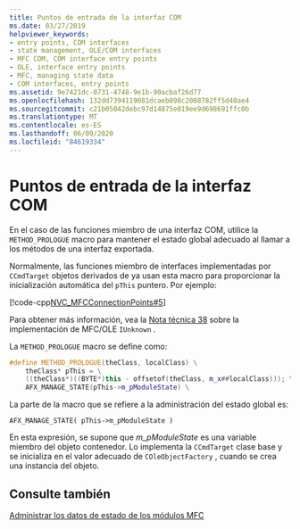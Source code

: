 ```yaml
---
title: Puntos de entrada de la interfaz COM
ms.date: 03/27/2019
helpviewer_keywords:
- entry points, COM interfaces
- state management, OLE/COM interfaces
- MFC COM, COM interface entry points
- OLE, interface entry points
- MFC, managing state data
- COM interfaces, entry points
ms.assetid: 9e7421dc-0731-4748-9e1b-90acbaf26d77
ms.openlocfilehash: 132dd7394119081dcaeb098c2088782ff5d40ae4
ms.sourcegitcommit: c21b05042debc97d14875e019ee9d698691ffc0b
ms.translationtype: MT
ms.contentlocale: es-ES
ms.lasthandoff: 06/09/2020
ms.locfileid: "84619334"
---
```

# <a name="com-interface-entry-points"></a>Puntos de entrada de la interfaz COM

En el caso de las funciones miembro de una interfaz COM, utilice la `METHOD_PROLOGUE` macro para mantener el estado global adecuado al llamar a los métodos de una interfaz exportada.

Normalmente, las funciones miembro de interfaces implementadas por `CCmdTarget` objetos derivados de ya usan esta macro para proporcionar la inicialización automática del `pThis` puntero. Por ejemplo:

[!code-cpp[NVC_MFCConnectionPoints#5](codesnippet/cpp/com-interface-entry-points_1.cpp)]

Para obtener más información, vea la [Nota técnica 38](tn038-mfc-ole-iunknown-implementation.md) sobre la implementación de MFC/OLE `IUnknown` .

La `METHOD_PROLOGUE` macro se define como:

```cpp
#define METHOD_PROLOGUE(theClass, localClass) \
    theClass* pThis = \
    ((theClass*)((BYTE*)this - offsetof(theClass, m_x##localClass))); \
    AFX_MANAGE_STATE(pThis->m_pModuleState) \
```

La parte de la macro que se refiere a la administración del estado global es:

`AFX_MANAGE_STATE( pThis->m_pModuleState )`

En esta expresión, se supone que *m_pModuleState* es una variable miembro del objeto contenedor. Lo implementa la `CCmdTarget` clase base y se inicializa en el valor adecuado de `COleObjectFactory` , cuando se crea una instancia del objeto.

## <a name="see-also"></a>Consulte también

[Administrar los datos de estado de los módulos MFC](managing-the-state-data-of-mfc-modules.md)
